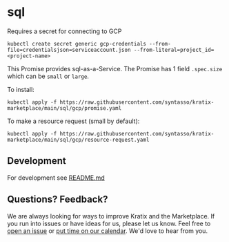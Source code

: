# sql

Requires a secret for connecting to GCP

```
kubectl create secret generic gcp-credentials --from-file=credentialsjson=serviceaccount.json --from-literal=project_id=<project-name>
```

This Promise provides sql-as-a-Service. The Promise has 1 field `.spec.size`
which can be `small` or `large`.

To install:
```
kubectl apply -f https://raw.githubusercontent.com/syntasso/kratix-marketplace/main/sql/gcp/promise.yaml
```

To make a resource request (small by default):
```
kubectl apply -f https://raw.githubusercontent.com/syntasso/kratix-marketplace/main/sql/gcp/resource-request.yaml
```

## Development

For development see [README.md](./internal/README.md)

## Questions? Feedback?

We are always looking for ways to improve Kratix and the Marketplace. If you run into issues or have ideas for us, please let us know. Feel free to [open an issue](https://github.com/syntasso/kratix-marketplace/issues/new/choose) or [put time on our calendar](https://www.syntasso.io/contact-us). We'd love to hear from you.
